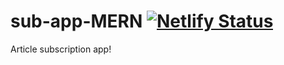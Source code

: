 # sub-app-MERN [![Netlify Status](https://api.netlify.com/api/v1/badges/eead1f95-cb41-4507-9d5e-0645694c4ce6/deploy-status)](https://app.netlify.com/sites/sub-app-mern/deploys)

Article subscription app!
